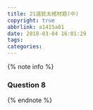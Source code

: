 ```yaml
---
title: 21道犹太棺材题(中)
copyright: true
abbrlink: a1415a81
date: 2018-03-04 16:01:29
tags:
categories:
---
```


{% note info %}
### Question 8

{% endnote %}



